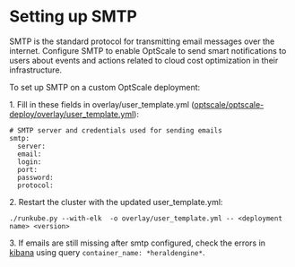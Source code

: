 # Setting up SMTP

SMTP is the standard protocol for transmitting email messages over the internet. Configure SMTP to enable OptScale to send smart notifications to users about events and actions related to cloud cost optimization in their infrastructure.

To set up SMTP on a custom OptScale deployment:

1\. Fill in these fields in overlay/user_template.yml ([optscale/optscale-deploy/overlay/user_template.yml](../optscale-deploy/overlay/user_template.yml)):

```
# SMTP server and credentials used for sending emails
smtp:
  server:
  email:
  login:
  port:
  password:
  protocol:
```

2\. Restart the cluster with the updated user_template.yml:

```
./runkube.py --with-elk  -o overlay/user_template.yml -- <deployment name> <version>
```

3\. If emails are still missing after smtp configured, check the errors in [kibana](kibana_logs.md) using query `container_name: *heraldengine*`.
